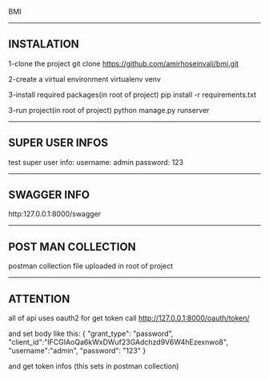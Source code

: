 BMI

--------------------
INSTALATION
--------------------

1-clone the project
git clone https://github.com/amirhoseinvali/bmi.git

2-create a virtual environment
virtualenv venv

3-install required packages(in root of project)
pip install -r requirements.txt

3-run project(in root of project)
python manage.py runserver

--------------------
SUPER USER INFOS
--------------------
test super user info:
username: admin
password: 123

--------------------
SWAGGER INFO
--------------------
http:127.0.0.1:8000/swagger

--------------------
POST MAN COLLECTION
--------------------
postman collection file uploaded in root of project

--------------------
ATTENTION
--------------------
all of api uses oauth2
for get token call http://127.0.0.1:8000/oauth/token/

and set body like this:
{
    "grant_type": "password",
    "client_id":"IFCGIAoQa6kWxDWuf23GAdchzd9V6W4hEzexnwo8",
    "username":"admin",
    "password": "123"
}

and get token infos
(this sets in postman collection)